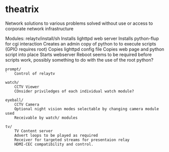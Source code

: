 # theatrix
Network solutions to various problems solved without use or access to corporate network infrastructure

Modules:
	relaytv/install/sh
		Installs lighttpd web server
		Installs python-flup for cgi interaction
		Creates an admin copy of python to to execute scripts (GPIO requires root)
		Copies lighttpd config file
		Copies web page and python script into place
		Starts webserver
			Reboot seems to be required before scripts work, possibly something to do with the use of the root python?

	prompt/
	`	Control of relaytv
		
	watch/
		CCTV Viewer
		COnsider priviledges of each individual watch module?

	eyeball/
		CCTV Camera
		Optional night vision modes selectable by changing camera module used
		Receivable by watch/ modules

	tv/
		TV Content server
		Advert loops to be played as required
		Receiver for targeted streams for presentaion relay
		HDMI-CEC compatibility and control.
		
		
